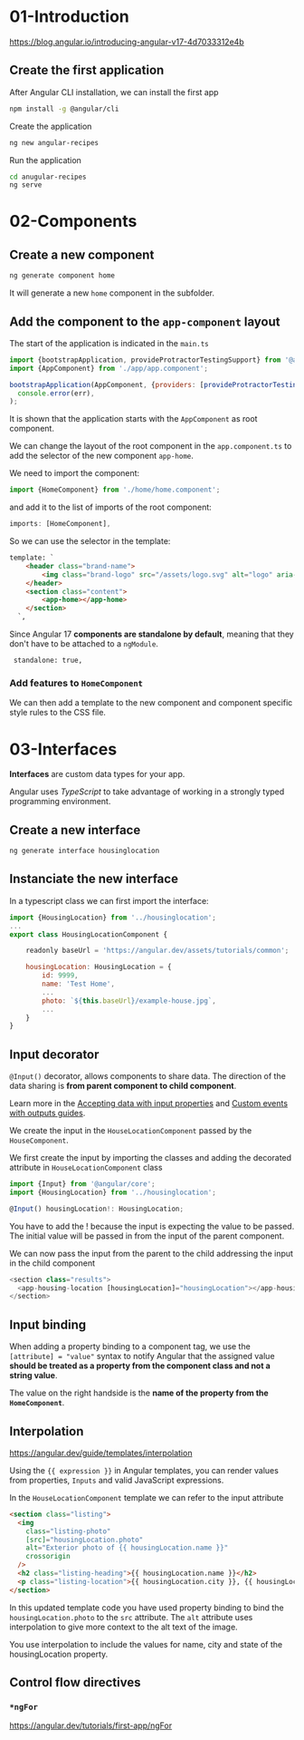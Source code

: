 # 01-Introduction

https://blog.angular.io/introducing-angular-v17-4d7033312e4b


## Create the first application

After Angular CLI installation, we can install the first app

```bash
npm install -g @angular/cli
```

Create the application

```bash
ng new angular-recipes
```

Run the application

```bash
cd anugular-recipes
ng serve
```

# 02-Components

## Create a new component

```bash
ng generate component home
```

It will generate a new `home` component in the subfolder.

## Add the component to the `app-component` layout

The start of the application is indicated in the `main.ts`

```js
import {bootstrapApplication, provideProtractorTestingSupport} from '@angular/platform-browser';
import {AppComponent} from './app/app.component';

bootstrapApplication(AppComponent, {providers: [provideProtractorTestingSupport()]}).catch((err) =>
  console.error(err),
);
```
It is shown that the application starts with the `AppComponent` as root component.

We can change the layout of the root component in the `app.component.ts` to add the selector of the new component `app-home`.

We need to import the component:

```js
import {HomeComponent} from './home/home.component';
```

and add it to the list of imports of the root component:

```js
imports: [HomeComponent],
```
So we can use the selector in the template:

```html
template: `
    <header class="brand-name">
        <img class="brand-logo" src="/assets/logo.svg" alt="logo" aria-hidden="true" />
    </header>
    <section class="content">
        <app-home></app-home>
    </section>
  `,
```
Since Angular 17 **components are standalone by default**, meaning that they don't have to be attached to
a `ngModule`.

```
 standalone: true,
```
### Add features to ``HomeComponent``

We can then add a template to the new component and component specific style rules  to the CSS file.

# 03-Interfaces

**Interfaces** are custom data types for your app.

Angular uses _TypeScript_ to take advantage of working in a strongly typed programming environment.

## Create a new interface
```bash
ng generate interface housinglocation
```
## Instanciate the new interface

In a typescript class we can first import the interface:

```js
import {HousingLocation} from '../housinglocation';
...
export class HousingLocationComponent {

    readonly baseUrl = 'https://angular.dev/assets/tutorials/common';

    housingLocation: HousingLocation = {
        id: 9999,
        name: 'Test Home',
        ...
        photo: `${this.baseUrl}/example-house.jpg`,
        ...
    }
}
```
## Input decorator

`@Input()` decorator, allows components to share data. The direction of the data sharing is **from parent component to child component**.

Learn more in the [Accepting data with input properties](https://angular.dev/guide/components/inputs) and [Custom events with outputs guides](https://angular.dev/guide/components/outputs).

We create the input in the `HouseLocationComponent` passed by the `HouseComponent`.

We first create the input by importing the classes and adding the decorated attribute in
`HouseLocationComponent` class

```js
import {Input} from '@angular/core';
import {HousingLocation} from '../housinglocation';
```

```typescript
@Input() housingLocation!: HousingLocation;
```

You have to add the ! because the input is expecting the value to be passed.
The initial value will be passed in from the input of the parent component.

We can now pass the input from the parent to the child addressing the input in the child component

```typescript
<section class="results">
  <app-housing-location [housingLocation]="housingLocation"></app-housing-location>
</section>
```

## Input binding

When adding a property binding to a component tag, we use the `[attribute] = "value"` syntax to notify 
Angular that the assigned value **should be treated as a property from the component class and not a string value**.

The value on the right handside is the **name of the property from the `HomeComponent`**.

## Interpolation

https://angular.dev/guide/templates/interpolation

Using the `{{ expression }}` in Angular templates, you can render values from properties, 
`Inputs` and valid JavaScript expressions.

In the `HouseLocationComponent` template we can refer to the input attribute

```html
<section class="listing">
  <img
    class="listing-photo"
    [src]="housingLocation.photo"
    alt="Exterior photo of {{ housingLocation.name }}"
    crossorigin
  />
  <h2 class="listing-heading">{{ housingLocation.name }}</h2>
  <p class="listing-location">{{ housingLocation.city }}, {{ housingLocation.state }}</p>
</section>
```
In this updated template code you have used property binding to bind the `housingLocation.photo` 
to the `src` attribute. The `alt` attribute uses interpolation to give more context to the alt text of the image.

You use interpolation to include the values for name, city and state of the housingLocation property.

## Control flow directives

### `*ngFor`


https://angular.dev/tutorials/first-app/ngFor